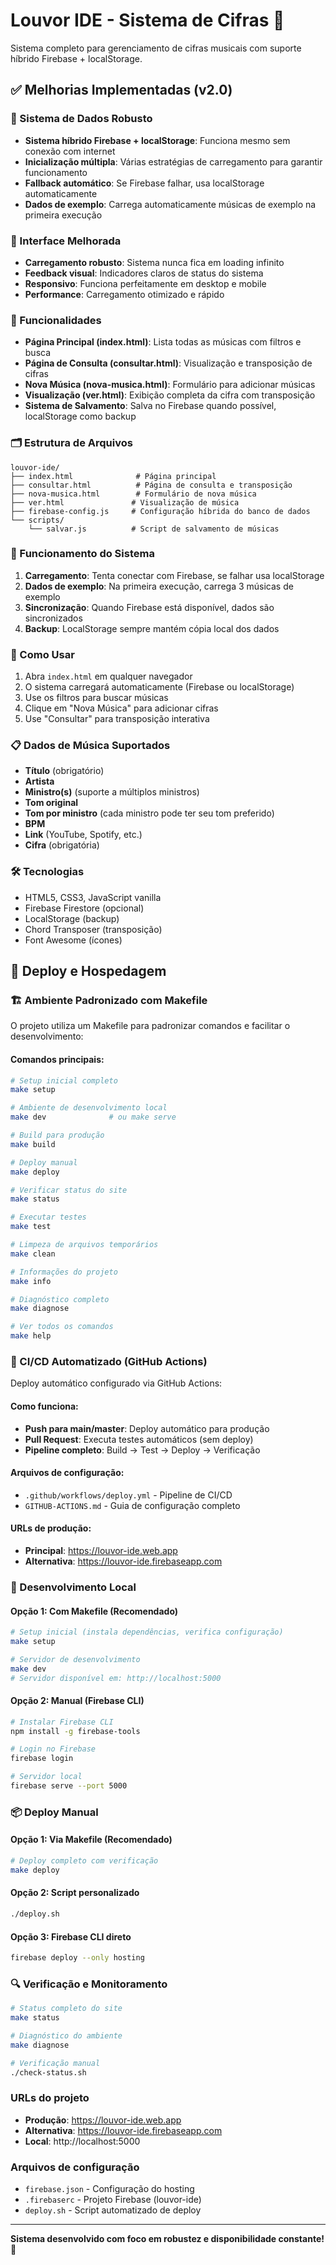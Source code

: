 # Louvor IDE - Sistema de Cifras 🎵

Sistema completo para gerenciamento de cifras musicais com suporte híbrido Firebase + localStorage.

## ✅ Melhorias Implementadas (v2.0)

### 🔧 Sistema de Dados Robusto
- **Sistema híbrido Firebase + localStorage**: Funciona mesmo sem conexão com internet
- **Inicialização múltipla**: Várias estratégias de carregamento para garantir funcionamento
- **Fallback automático**: Se Firebase falhar, usa localStorage automaticamente
- **Dados de exemplo**: Carrega automaticamente músicas de exemplo na primeira execução

### 📱 Interface Melhorada
- **Carregamento robusto**: Sistema nunca fica em loading infinito
- **Feedback visual**: Indicadores claros de status do sistema
- **Responsivo**: Funciona perfeitamente em desktop e mobile
- **Performance**: Carregamento otimizado e rápido

### 🎯 Funcionalidades
- **Página Principal (index.html)**: Lista todas as músicas com filtros e busca
- **Página de Consulta (consultar.html)**: Visualização e transposição de cifras
- **Nova Música (nova-musica.html)**: Formulário para adicionar músicas
- **Visualização (ver.html)**: Exibição completa da cifra com transposição
- **Sistema de Salvamento**: Salva no Firebase quando possível, localStorage como backup

### 🗂️ Estrutura de Arquivos
```
louvor-ide/
├── index.html              # Página principal
├── consultar.html          # Página de consulta e transposição
├── nova-musica.html        # Formulário de nova música
├── ver.html               # Visualização de música
├── firebase-config.js     # Configuração híbrida do banco de dados
└── scripts/
    └── salvar.js          # Script de salvamento de músicas
```

### 🔄 Funcionamento do Sistema
1. **Carregamento**: Tenta conectar com Firebase, se falhar usa localStorage
2. **Dados de exemplo**: Na primeira execução, carrega 3 músicas de exemplo
3. **Sincronização**: Quando Firebase está disponível, dados são sincronizados
4. **Backup**: LocalStorage sempre mantém cópia local dos dados

### 🚀 Como Usar
1. Abra `index.html` em qualquer navegador
2. O sistema carregará automaticamente (Firebase ou localStorage)
3. Use os filtros para buscar músicas
4. Clique em "Nova Música" para adicionar cifras
5. Use "Consultar" para transposição interativa

### 📋 Dados de Música Suportados
- **Título** (obrigatório)
- **Artista**
- **Ministro(s)** (suporte a múltiplos ministros)
- **Tom original**
- **Tom por ministro** (cada ministro pode ter seu tom preferido)
- **BPM**
- **Link** (YouTube, Spotify, etc.)
- **Cifra** (obrigatória)

### 🛠️ Tecnologias
- HTML5, CSS3, JavaScript vanilla
- Firebase Firestore (opcional)
- LocalStorage (backup)
- Chord Transposer (transposição)
- Font Awesome (ícones)

## 🚀 Deploy e Hospedagem

### 🏗️ Ambiente Padronizado com Makefile

O projeto utiliza um Makefile para padronizar comandos e facilitar o desenvolvimento:

#### Comandos principais:
```bash
# Setup inicial completo
make setup

# Ambiente de desenvolvimento local
make dev              # ou make serve

# Build para produção
make build

# Deploy manual
make deploy

# Verificar status do site
make status

# Executar testes
make test

# Limpeza de arquivos temporários
make clean

# Informações do projeto
make info

# Diagnóstico completo
make diagnose

# Ver todos os comandos
make help
```

### 🤖 CI/CD Automatizado (GitHub Actions)

Deploy automático configurado via GitHub Actions:

#### Como funciona:
- **Push para main/master**: Deploy automático para produção
- **Pull Request**: Executa testes automáticos (sem deploy)
- **Pipeline completo**: Build → Test → Deploy → Verificação

#### Arquivos de configuração:
- `.github/workflows/deploy.yml` - Pipeline de CI/CD
- `GITHUB-ACTIONS.md` - Guia de configuração completo

#### URLs de produção:
- **Principal**: https://louvor-ide.web.app
- **Alternativa**: https://louvor-ide.firebaseapp.com

### 🔧 Desenvolvimento Local

#### Opção 1: Com Makefile (Recomendado)
```bash
# Setup inicial (instala dependências, verifica configuração)
make setup

# Servidor de desenvolvimento
make dev
# Servidor disponível em: http://localhost:5000
```

#### Opção 2: Manual (Firebase CLI)
```bash
# Instalar Firebase CLI
npm install -g firebase-tools

# Login no Firebase
firebase login

# Servidor local
firebase serve --port 5000
```

### 📦 Deploy Manual

#### Opção 1: Via Makefile (Recomendado)
```bash
# Deploy completo com verificação
make deploy
```

#### Opção 2: Script personalizado
```bash
./deploy.sh
```

#### Opção 3: Firebase CLI direto
```bash
firebase deploy --only hosting
```

### 🔍 Verificação e Monitoramento

```bash
# Status completo do site
make status

# Diagnóstico do ambiente
make diagnose

# Verificação manual
./check-status.sh
```

### URLs do projeto
- **Produção**: https://louvor-ide.web.app
- **Alternativa**: https://louvor-ide.firebaseapp.com
- **Local**: http://localhost:5000

### Arquivos de configuração
- `firebase.json` - Configuração do hosting
- `.firebaserc` - Projeto Firebase (louvor-ide)
- `deploy.sh` - Script automatizado de deploy

---

**Sistema desenvolvido com foco em robustez e disponibilidade constante! 🎸**
